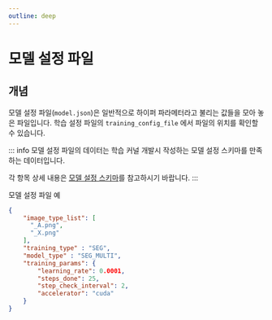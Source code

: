 ```yaml
---
outline: deep
---
```


# 모델 설정 파일

## 개념
모델 설정 파일(`model.json`)은 일반적으로 하이퍼 파라메터라고 불리는 값들을 모아 놓은 파일입니다.
학습 설정 파일의 `training_config_file` 에서 파일의 위치를 확인할 수 있습니다.

::: info
모델 설정 파일의 데이터는 학습 커널 개발시 작성하는 모델 설정 스키마를 만족하는 데이터입니다.

각 항목 상세 내용은 [모델 설정 스키마](/reference/kernel-packaging-schema)를 참고하시기 바랍니다.
:::


모델 설정 파일 예
```json
{
    "image_type_list": [
      "_A.png",
      "_X.png"
    ],
    "training_type" : "SEG",
    "model_type" : "SEG_MULTI",
    "training_params": {
    	"learning_rate": 0.0001,
    	"steps_done": 25,
    	"step_check_interval": 2,
        "accelerator": "cuda"
    }
}
```


